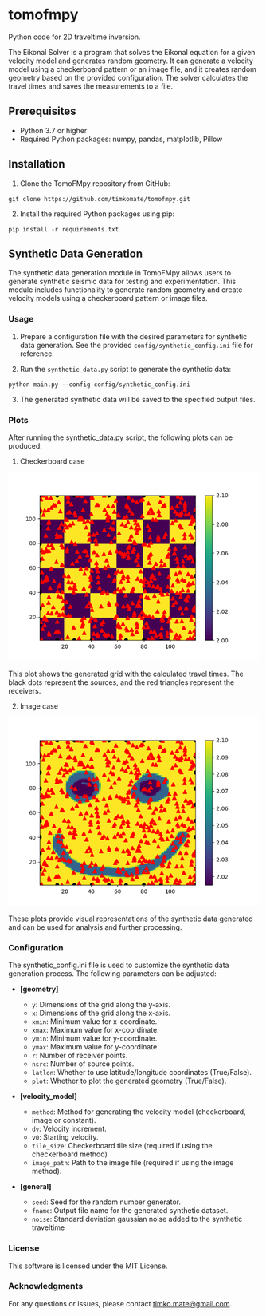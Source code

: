 # tomofmpy

Python code for 2D traveltime inversion.

The Eikonal Solver is a program that solves the Eikonal equation for a given velocity model and generates random geometry. It can generate a velocity model using a checkerboard pattern or an image file, and it creates random geometry based on the provided configuration. The solver calculates the travel times and saves the measurements to a file.

## Prerequisites

- Python 3.7 or higher
- Required Python packages: numpy, pandas, matplotlib, Pillow

## Installation

1. Clone the TomoFMpy repository from GitHub:

```shell
git clone https://github.com/timkomate/tomofmpy.git
```
2. Install the required Python packages using pip:

```
pip install -r requirements.txt
```

## Synthetic Data Generation

The synthetic data generation module in TomoFMpy allows users to generate synthetic seismic data for testing and experimentation. This module includes functionality to generate random geometry and create velocity models using a checkerboard pattern or image files.



### Usage

1. Prepare a configuration file with the desired parameters for synthetic data generation. See the provided `config/synthetic_config.ini` file for reference.

2. Run the `synthetic_data.py` script to generate the synthetic data:

```
python main.py --config config/synthetic_config.ini
```

3. The generated synthetic data will be saved to the specified output files.

### Plots

After running the synthetic_data.py script, the following plots can be produced:

1. Checkerboard case

![Plot](images/Figure_1.png)

This plot shows the generated grid with the calculated travel times. The black dots represent the sources, and the red triangles represent the receivers.

2. Image case

![Plot](images/Figure_2.png)

These plots provide visual representations of the synthetic data generated and can be used for analysis and further processing.

### Configuration

The synthetic_config.ini file is used to customize the synthetic data generation process. The following parameters can be adjusted:

- **[geometry]**
  - `y`: Dimensions of the grid along the y-axis.
  - `x`: Dimensions of the grid along the x-axis.
  - `xmin`: Minimum value for x-coordinate.
  - `xmax`: Maximum value for x-coordinate.
  - `ymin`: Minimum value for y-coordinate.
  - `ymax`: Maximum value for y-coordinate.
  - `r`: Number of receiver points.
  - `nsrc`: Number of source points.
  - `latlon`: Whether to use latitude/longitude coordinates (True/False).
  - `plot`: Whether to plot the generated geometry (True/False).

- **[velocity_model]**
  - `method`: Method for generating the velocity model (checkerboard, image or constant).
  - `dv`: Velocity increment.
  - `v0`: Starting velocity.
  - `tile_size`: Checkerboard tile size (required if using the checkerboard method)
  - `image_path`: Path to the image file (required if using the image method).

- **[general]**
  - `seed`: Seed for the random number generator.
  - `fname`: Output file name for the generated synthetic dataset.
  - `noise`: Standard deviation gaussian noise added to the synthetic traveltime



### License

This software is licensed under the MIT License.

### Acknowledgments

For any questions or issues, please contact [timko.mate@gmail.com](mailto:timko.mate@gmail.com).

